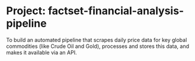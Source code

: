# Project: factset-financial-analysis-pipeline
To build an automated pipeline that scrapes daily price data for key global commodities (like Crude Oil and Gold), processes and stores this data, and makes it available via an API.
